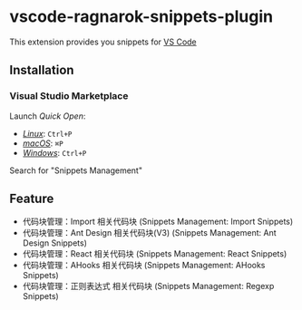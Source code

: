 # vscode-ragnarok-snippets-plugin 

This extension provides you snippets for [VS Code](https://code.visualstudio.com/)

## Installation

### Visual Studio Marketplace

Launch _Quick Open_:

- [_Linux_](https://code.visualstudio.com/shortcuts/keyboard-shortcuts-linux.pdf): `Ctrl+P`
- [_macOS_](https://code.visualstudio.com/shortcuts/keyboard-shortcuts-macos.pdf): `⌘P`
- [_Windows_](https://code.visualstudio.com/shortcuts/keyboard-shortcuts-windows.pdf): `Ctrl+P`

Search for "Snippets Management"

## Feature

- 代码块管理：Import 相关代码块 (Snippets Management: Import Snippets)
- 代码块管理：Ant Design 相关代码块(V3) (Snippets Management: Ant Design Snippets)
- 代码块管理：React 相关代码块 (Snippets Management: React Snippets)
- 代码块管理：AHooks 相关代码块 (Snippets Management: AHooks Snippets)
- 代码块管理：正则表达式 相关代码块 (Snippets Management: Regexp Snippets)